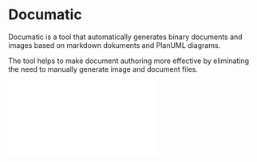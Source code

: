 


# Documatic

Documatic is a tool that automatically generates binary documents and images based on markdown dokuments and PlanUML diagrams.

The tool helps to make document authoring more effective by eliminating the need to manually generate image and document files.

![](./tools/tools.md)
